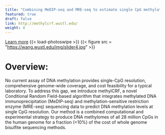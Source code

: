 ```yaml
---
title: "Combining MeDIP-seq and MRE-seq to estimate single CpG methylation genome wide"
featured: true
draft: false
link: http://methylcrf.wustl.edu/
weight: 4
---
```


[Learn more](http://methylcrf.wustl.edu/)
{{< load-photoswipe >}}
{{< figure src = "https://wang.wustl.edu/img/slider4.jpg" >}}

# Overview:  
No current assay of DNA methylation provides single-CpG resolution, comprehensive genome-wide coverage, and cost feasibility for a typical laboratory. To address this gap, we introduce methylCRF, a novel Conditional Random Field-based algorithm that integrates methylated DNA immunoprecipitation (MeDIP-seq) and methylation-sensitive restriction enzyme (MRE-seq) sequencing data to predict DNA methylation levels at single CpG resolution. Our method is a combined computational and experimental strategy to produce DNA methylomes of all 28 million CpGs in the human genome for a fraction (<10%) of the cost of whole genome bisulfite sequencing methods.


